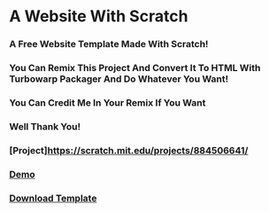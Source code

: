 # A Website With Scratch
### A Free Website Template Made With Scratch!
### You Can Remix This Project And Convert It To HTML With Turbowarp Packager And Do Whatever You Want!
### You Can Credit Me In Your Remix If You Want
### Well Thank You!
###  [Project]https://scratch.mit.edu/projects/884506641/
### [Demo](https://briefiberg.github.io/AWebsiteWithScratch/)
### [Download Template](https://github.com/Briefiberg/AWebsiteWithScratch/releases/download/Template/AWebsiteWithScratch.zip)
